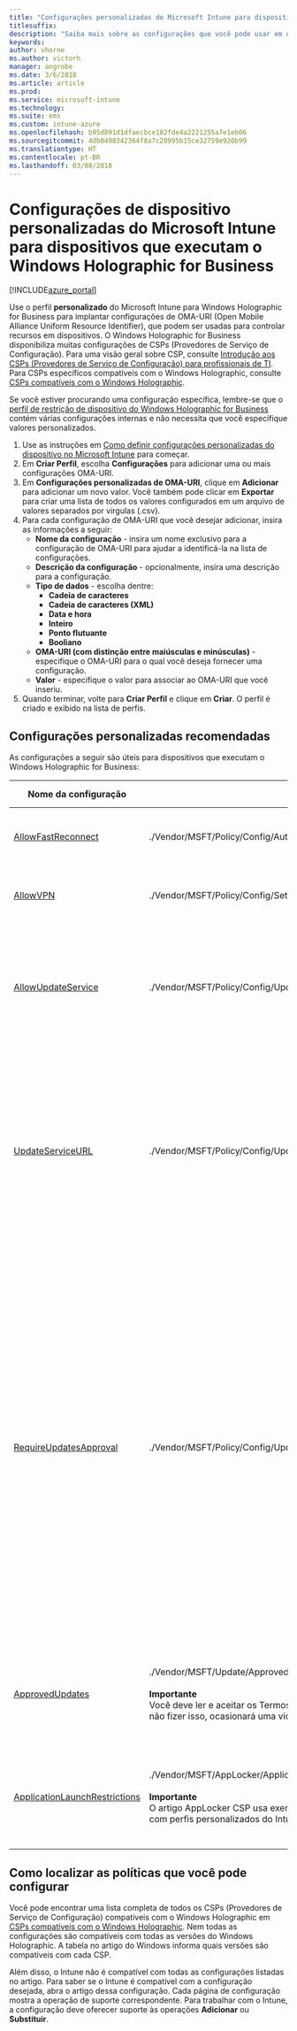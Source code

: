 ```yaml
---
title: "Configurações personalizadas do Microsoft Intune para dispositivos Windows Holographic for Business"
titlesuffix: 
description: "Saiba mais sobre as configurações que você pode usar em um perfil personalizado do Windows Holographic for Business."
keywords: 
author: vhorne
ms.author: victorh
manager: angrobe
ms.date: 3/6/2018
ms.article: article
ms.prod: 
ms.service: microsoft-intune
ms.technology: 
ms.suite: ems
ms.custom: intune-azure
ms.openlocfilehash: b95d891d1dfaecbce182fde4a2221255a7e1eb06
ms.sourcegitcommit: 4db0498342364f8a7c28995b15ce32759e920b99
ms.translationtype: HT
ms.contentlocale: pt-BR
ms.lasthandoff: 03/08/2018
---
```

# <a name="microsoft-intune-custom-device-settings-for-devices-running-windows-holographic-for-business"></a>Configurações de dispositivo personalizadas do Microsoft Intune para dispositivos que executam o Windows Holographic for Business

[!INCLUDE[azure_portal](./includes/azure_portal.md)]

 Use o perfil **personalizado** do Microsoft Intune para Windows Holographic for Business para implantar configurações de OMA-URI (Open Mobile Alliance Uniform Resource Identifier), que podem ser usadas para controlar recursos em dispositivos. O Windows Holographic for Business disponibiliza muitas configurações de CSPs (Provedores de Serviço de Configuração). Para uma visão geral sobre CSP, consulte [Introdução aos CSPs (Provedores de Serviço de Configuração) para profissionais de TI](https://technet.microsoft.com/itpro/windows/manage/how-it-pros-can-use-configuration-service-providers). Para CSPs específicos compatíveis com o Windows Holographic, consulte [CSPs compatíveis com o Windows Holographic](https://docs.microsoft.com/windows/client-management/mdm/configuration-service-provider-reference#hololens).

Se você estiver procurando uma configuração específica, lembre-se que o [perfil de restrição de dispositivo do Windows Holographic for Business](device-restrictions-windows-holographic.md) contém várias configurações internas e não necessita que você especifique valores personalizados.

1. Use as instruções em [Como definir configurações personalizadas do dispositivo no Microsoft Intune](custom-settings-configure.md) para começar.
2. Em **Criar Perfil**, escolha **Configurações** para adicionar uma ou mais configurações OMA-URI.
3. Em **Configurações personalizadas de OMA-URI**, clique em **Adicionar** para adicionar um novo valor. Você também pode clicar em **Exportar** para criar uma lista de todos os valores configurados em um arquivo de valores separados por vírgulas (.csv).
4. Para cada configuração de OMA-URI que você desejar adicionar, insira as informações a seguir:
    - **Nome da configuração** - insira um nome exclusivo para a configuração de OMA-URI para ajudar a identificá-la na lista de configurações.
    - **Descrição da configuração** - opcionalmente, insira uma descrição para a configuração.
    - **Tipo de dados** - escolha dentre:
        - **Cadeia de caracteres**
        - **Cadeia de caracteres (XML)**
        - **Data e hora**
        - **Inteiro**
        - **Ponto flutuante**
        - **Booliano**
    - **OMA-URI (com distinção entre maiúsculas e minúsculas)** - especifique o OMA-URI para o qual você deseja fornecer uma configuração.
    - **Valor** - especifique o valor para associar ao OMA-URI que você inseriu.
1. Quando terminar, volte para **Criar Perfil** e clique em **Criar**.
O perfil é criado e exibido na lista de perfis.

## <a name="recommended-custom-settings"></a>Configurações personalizadas recomendadas

As configurações a seguir são úteis para dispositivos que executam o Windows Holographic for Business:


|Nome da configuração|OMA-URI|Tipo de dados  |
|---------|---------|---------|
|[AllowFastReconnect](https://docs.microsoft.com/windows/client-management/mdm/policy-csp-authentication#authentication-allowfastreconnect)|./Vendor/MSFT/Policy/Config/Authentication/AllowFastReconnect|Inteiro<br>0 – não permitido<br>1 – permitido (padrão)|
|[AllowVPN](https://docs.microsoft.com/windows/client-management/mdm/policy-csp-settings#settings-allowvpn)|./Vendor/MSFT/Policy/Config/Settings/AllowVPN|Inteiro<br>0 – não permitido<br>1 – permitido (padrão)|
|[AllowUpdateService](https://docs.microsoft.com/windows/client-management/mdm/policy-csp-update#update-allowupdateservice)|./Vendor/MSFT/Policy/Config/Update/AllowUpdateService|Inteiro<br>0 – serviço de atualização não é permitido <br>1 – serviço de atualização é permitido (padrão).|
|[UpdateServiceURL](https://docs.microsoft.com/windows/client-management/mdm/policy-csp-update#update-updateserviceurl)|./Vendor/MSFT/Policy/Config/Update/UpdateServiceUrl|Cadeia de caracteres<br>URL – o dispositivo verifica atualizações no servidor do WSUS na URL especificada.<br>Não configurado – o dispositivo verifica se há atualizações no Microsoft Update.|
|[RequireUpdatesApproval](https://docs.microsoft.com/windows/client-management/mdm/policy-csp-update#update-requireupdateapproval)|./Vendor/MSFT/Policy/Config/Update/RequireUpdateApproval|Inteiro<br>0 – não configurado. O dispositivo instala todas as atualizações aplicáveis.<br>1 – o dispositivo instala somente as atualizações que são aplicáveis e que estão na lista de Atualizações Aprovadas. Defina essa política como 1 se o TI deseja controlar a implantação de atualizações em dispositivos, como quando há necessidade de testes antes da implantação.|
|[ApprovedUpdates](https://docs.microsoft.com/windows/client-management/mdm/update-csp)|./Vendor/MSFT/Update/ApprovedUpdates<br><br>**Importante**<br>Você deve ler e aceitar os Termos de Licença atualizados em nome dos usuários finais. Se não fizer isso, ocasionará uma violação de obrigações contratuais ou legais.|Nó para aprovações de atualização e aceitação de Termos de Licença em nome do usuário final.|
[ApplicationLaunchRestrictions](https://docs.microsoft.com/windows/client-management/mdm/applocker-csp)|./Vendor/MSFT/AppLocker/ApplicationLaunchRestrictions/*Grouping*/*ApplicationType*/Policy<br><br>**Importante**<br>O artigo AppLocker CSP usa exemplos com XML de escape. Para definir as configurações com perfis personalizados do Intune, você deve usar XML sem formatação.|Cadeia de caracteres<br>Para obter mais informações, consulte o artigo [AppLocker CSP](https://docs.microsoft.com/windows/client-management/mdm/applocker-csp). 

## <a name="how-to-find-the-policies-you-can-configure"></a>Como localizar as políticas que você pode configurar

Você pode encontrar uma lista completa de todos os CSPs (Provedores de Serviço de Configuração) compatíveis com o Windows Holographic em [CSPs compatíveis com o Windows Holographic](https://docs.microsoft.com/windows/client-management/mdm/configuration-service-provider-reference#hololens). Nem todas as configurações são compatíveis com todas as versões do Windows Holographic. A tabela no artigo do Windows informa quais versões são compatíveis com cada CSP.

Além disso, o Intune não é compatível com todas as configurações listadas no artigo. Para saber se o Intune é compatível com a configuração desejada, abra o artigo dessa configuração. Cada página de configuração mostra a operação de suporte correspondente. Para trabalhar com o Intune, a configuração deve oferecer suporte às operações **Adicionar** ou **Substituir**.
